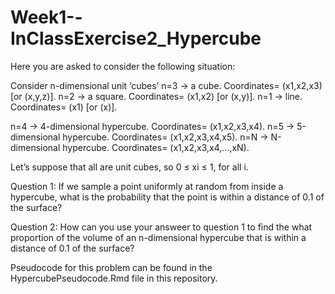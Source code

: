 # Week1--InClassExercise2_Hypercube

Here you are asked to consider the following situation:

Consider n-dimensional unit ‘cubes’
n=3 -> a cube. Coordinates= (x1,x2,x3) [or (x,y,z)].
n=2 -> a square. Coordinates= (x1,x2) [or (x,y)].
n=1 -> line. Coordinates= (x1) [or (x)].

n=4 -> 4-dimensional hypercube. Coordinates= (x1,x2,x3,x4).
n=5 -> 5-dimensional hypercube. Coordinates= (x1,x2,x3,x4,x5).
n=N -> N-dimensional hypercube. Coordinates= (x1,x2,x3,x4,…,xN).

Let’s suppose that all are unit cubes, so 0 ≤ xi ≤ 1,  for all i.

Question 1: If we sample a point uniformly at random from inside a hypercube, 
what is the probability that the point is within a distance of 0.1 of the surface?


Question 2: How can you use your answeer to question 1 to find the what proportion of 
the volume of an n-dimensional hypercube that is within a distance of 0.1 of the surface?

Pseudocode for this problem can be found in the HypercubePseudocode.Rmd file in this repository.
